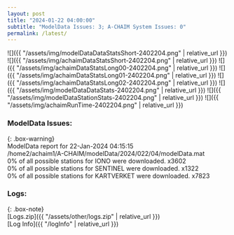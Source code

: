 ```yaml
---
layout: post
title: "2024-01-22 04:00:00"
subtitle: "ModelData Issues: 3; A-CHAIM System Issues: 0"
permalink: /latest/
---
```


![]({{ "/assets/img/modelDataDataStatsShort-2402204.png" | relative_url }})
![]({{ "/assets/img/achaimDataStatsShort-2402204.png" | relative_url }})
![]({{ "/assets/img/achaimDataStatsLong00-2402204.png" | relative_url }})
![]({{ "/assets/img/achaimDataStatsLong01-2402204.png" | relative_url }})
![]({{ "/assets/img/achaimDataStatsLong02-2402204.png" | relative_url }})
![]({{ "/assets/img/modelDataDataStats-2402204.png" | relative_url }})
![]({{ "/assets/img/modelDataStationStats-2402204.png" | relative_url }})
![]({{ "/assets/img/achaimRunTime-2402204.png" | relative_url }})


### ModelData Issues:  
  
{: .box-warning}  
 ModelData report for 22-Jan-2024 04:15:15   
 /home2/achaim1/A-CHAIM/modelData/2024/022/04/modelData.mat   
 0% of all possible stations for IONO were downloaded. x3602   
 0% of all possible stations for SENTINEL were downloaded. x1322   
 0% of all possible stations for KARTVERKET were downloaded. x7823   
  


### Logs:  
  
{: .box-note}  
[Logs.zip]({{ "/assets/other/logs.zip" | relative_url }})  
[Log Info]({{ "/logInfo" | relative_url }})  

